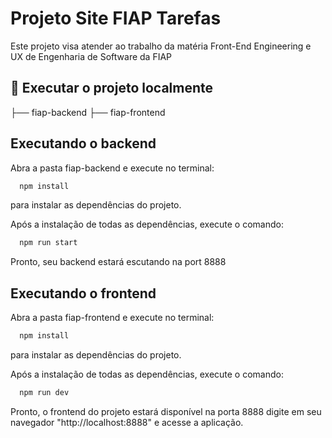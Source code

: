 # Projeto Site FIAP Tarefas

Este projeto visa atender ao trabalho da matéria Front-End Engineering e UX de Engenharia de Software da FIAP

## 🚀 Executar o projeto localmente
├── fiap-backend
├── fiap-frontend

## Executando o backend
Abra a pasta fiap-backend e execute no terminal: 
```bash
  npm install
```
para instalar as dependências do projeto.

Após a instalação de todas as dependências, execute o comando:
```bash
  npm run start
```
Pronto, seu backend estará escutando na port 8888

## Executando o frontend
Abra a pasta fiap-frontend e execute no terminal: 
```bash
  npm install
```
para instalar as dependências do projeto.

Após a instalação de todas as dependências, execute o comando:
```bash
  npm run dev
```
Pronto, o frontend do projeto estará disponível na porta 8888
digite em seu navegador "http://localhost:8888" e acesse a aplicação.
